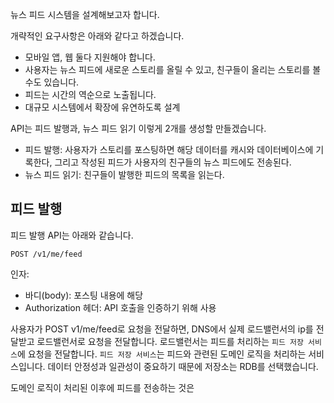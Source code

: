 뉴스 피드 시스템을 설계해보고자 합니다. 

개략적인 요구사항은 아래와 같다고 하겠습니다. 
- 모바일 앱, 웹 둘다 지원해야 합니다. 
- 사용자는 뉴스 피드에 새로운 스토리를 올릴 수 있고, 친구들이 올리는 스토리를 볼 수도 있습니다. 
- 피드는 시간의 역순으로 노출됩니다. 
- 대규모 시스템에서 확장에 유연하도록 설계 

API는 피드 발행과, 뉴스 피드 읽기 이렇게 2개를 생성할 만들겠습니다.
- 피드 발행: 사용자가 스토리를 포스팅하면 해당 데이터를 캐시와 데이터베이스에 기록한다, 그리고 작성된 피드가 사용자의 친구들의 뉴스 피드에도 전송된다.
- 뉴스 피드 읽기: 친구들이 발행한 피드의 목록을 읽는다. 

## 피드 발행

피드 발행 API는 아래와 같습니다. 
```
POST /v1/me/feed 
```
인자:
- 바디(body): 포스팅 내용에 해당 
- Authorization 헤더: API 호출을 인증하기 위해 사용 

사용자가 POST v1/me/feed로 요청을 전달하면, DNS에서 실제 로드밸런서의 ip를 전달받고 로드밸런서로 요청을 전달합니다. 로드밸런서는 피드를 처리하는 ```피드 저장 서비스```에 요청을 전달합니다.
```피드 저장 서비스```는 피드와 관련된 도메인 로직을 처리하는 서비스입니다. 데이터 안정성과 일관성이 중요하기 때문에 저장소는 RDB를 선택했습니다. 

도메인 로직이 처리된 이후에 피드를 전송하는 것은 







